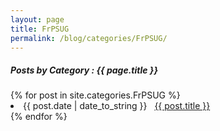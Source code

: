 ```yaml
---
layout: page
title: FrPSUG
permalink: /blog/categories/FrPSUG/
---
```


<h5> Posts by Category : {{ page.title }} </h5>

<div class="card">
{% for post in site.categories.FrPSUG %}
 <li class="category-posts"><span>{{ post.date | date_to_string }}</span> &nbsp; <a href="{{ post.url }}">{{ post.title }}</a></li>
{% endfor %}
</div>